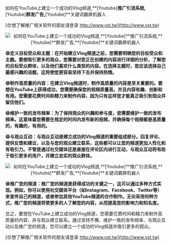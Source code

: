 如何在YouTube上建立一个成功的Vlog频道,**[Youtube]**推广引流系统,**[Youtube]**群发广告,**[Youtube]**关键词霸屏机器人

[😍想了解推广相关软件的朋友请登录 http://www.vst.tw](http://www.vst.tw)

 <center><img src="https://vst.tw/MP4/tuiguang/png/3.png" alt="如何在YouTube上建立一个成功的Vlog频道,**[Youtube]**推广引流系统,**[Youtube]**群发广告,**[Youtube]**关键词霸屏机器人"></center>

**😄定义目标受众和主题：在开始建立Vlog频道之前，您需要明确您的目标受众和主题。要想吸引更多的观众，您需要对您正在创建的内容进行详细的分析，了解您的目标受众群体，以及他们喜欢什么类型的内容。在选择主题时，您应该选择自己最感兴趣的话题，这将使您更容易坚持下去并保持热情。**

**😄制作高质量的内容：在建立Vlog频道时，制作高质量的内容是至关重要的。要想在YouTube上获得成功，您需要确保您的视频质量高，并且内容有趣、创新和有用。您需要花费时间和精力来制作内容，因为只有这样您才能真正吸引到观众并留住他们。**

**😄维护一致的发布频率：为了保持观众的兴趣和参与度，您需要维护一致的发布频率。这意味着您需要在规定的时间内发布新的视频，并确保每个视频都是高质量的，有趣的，有用的。**

**😄与观众互动：与观众互动是建立成功的Vlog频道的重要组成部分。回复评论、提供反馈和建议，以及与您的观众建立联系，这些都可以让您的频道更加人性化和有吸引力。不管是通过社交媒体还是直接在评论区内进行互动，与观众互动将有助于吸引更多的用户，并建立忠实的观众群体。**

 <center><img src="https://vst.tw/MP4/tuiguang/png/0.png" alt="如何在YouTube上建立一个成功的Vlog频道,**[Youtube]**推广引流系统,**[Youtube]**群发广告,**[Youtube]**关键词霸屏机器人"></center>

**😄推广您的频道：推广您的频道是获得成功的关键之一，这可以通过多种方式实现。例如，你可以使用社交媒体平台（如Instagram、Facebook、Twitter等）来宣传自己的频道，或者参加其他YouTube频道的合作制作。无论采用何种方式，推广您的频道将使更多的人了解您的内容，从而提高您的影响力和知名度。**

总之，要想在YouTube上建立成功的Vlog频道，您需要花费时间和精力来制作高质量的内容，并与观众建立联系。通过坚持不懈、维护一致的发布频率、与观众互动以及推广您的频道，您可以建立一个成功的Vlog频道并吸引更多的观众。

[😍想了解推广相关软件的朋友请登录 http://www.vst.tw](http://www.vst.tw)



